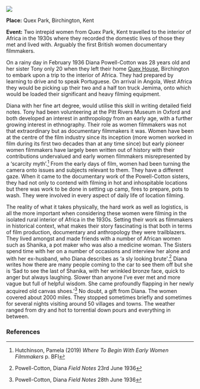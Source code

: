 <a href="https://dev.visual-essays.app"><img src="https://dev-visual-essays.netlify.app/images/ve-button.png"></a> <param ve-config title="Diana Powell-Cotton (1908-1986) & Tony (Antoinette) Powell-Cotton (1915-1997)" author="Jan Dunn" layout="vtl" banner="/images/kent-map-header.jpg">

<param ve-entity eid="Q865021" aliases="Quex Park">
<param ve-entity eid="Q865021" aliases="Birchington">
<param ve-entity eid="Q23298" aliases="Kent">
<param ve-entity eid="Q26387000" aliases="Quex House">
<param ve-entity eid="Q916" aliases="Angola">
<param ve-entity eid="Q" aliases="">

**Place:**  Quex Park, Birchington, Kent

**Event:** Two intrepid women from Quex Park, Kent travelled to the interior of Africa in the 1930s where they recorded the domestic lives of those they met and lived with. Arguably the first British women documentary filmmakers. 
<param ve-map center="Q865021" zoom="10">

On a rainy day in February 1936 Diana Powell-Cotton was 28 years old and her sister Tony only 20 when they left their home [Quex House](https://www.historichouses.org/houses/house-listing/quex-house.html), Birchington to embark upon a trip to the interior of Africa. They had prepared by learning to drive and to speak Portuguese. On arrival in Angola, West Africa they would be picking up their two and a half ton truck Jemima, onto which would be loaded their significant and heavy filming equipment. 
<param ve-map center="Q865021" zoom=“10”>
<param ve-image primary url="20c/images/Tony Archaeologist.jpg" label= "Tony" attribution= "Quex Park Museum">
<param ve-map primary center="Q26387000" zoom="10">
<param ve-map primary center="Q856021" zoom="10">
<param ve-image url="https://upload.wikimedia.org/wikipedia/commons/b/b7/Cannon_and_south_front_of_Quex_House_Birchington_Kent_England.jpg" label="Cannon and south front of Quex House Birchington Kent England" attribution="Acabashi, CC BY-SA 4.0, via Wikimedia Commons">
<param ve-image url="https://upload.wikimedia.org/wikipedia/commons/1/13/Entrance_to_the_Powell-Cotton_Museum%2C_May_2013.png" label="Entrance to the Powell-Cotton Museum, May 2013" attribution="LavaLampBamboo, CC BY-SA 3.0, via Wikimedia Commons">

Diana with her fine art degree, would utilise this skill in writing detailed field notes. Tony had been volunteering at the Pitt Rivers Museum in Oxford and both developed an interest in anthropology from an early age, with a further growing interest in ethnography. Their role as women filmmakers was not that extraordinary but as documentary filmmakers it was. Women have been at the centre of the film industry since its inception (more women worked in film during its first two decades than at any time since) but early pioneer women filmmakers have largely been written out of history with their contributions undervalued and early women filmmakers misrepresented by a ‘scarcity myth’.[^ref1] From the early days of film, women had been turning the camera onto issues and subjects relevant to them. They have a different gaze. When it came to the documentary work of the Powell-Cotton sisters, they had not only to contend with filming in hot and inhospitable locations but there was work to be done in setting up camp, fires to prepare, pots to wash. They were involved in every aspect of daily life of location filming. 
<param ve-map primary center="Q" zoom="10">
<param ve-image primary url="20c/images/1936 R2-12 Our truck Tony and Joao.jpg" label= "Truck, Tony and Joao.jpg" attribution= "Quex Park Museum">

The reality of what it takes physically, the hard work as well as logistics, is all the more important when considering these women were filming in the isolated rural interior of Africa in the 1930s. Setting their work as filmmakers in historical context, what makes their story fascinating is that both in terms of film production, documentary and anthropology they were trailblazers. They lived amongst and made friends with a number of African women such as Shanika, a pot maker who was also a medicine woman. The Sisters spend time with her on a number of occasions and interview her alone and with her ex-husband, who Diana describes as ‘a sly looking brute'.[^ref2]  Diana writes how there are many people coming to the car to see them off but she is ‘Sad to see the last of Shanika, with her wrinkled bronze face, quick to anger but always laughing. Slower than anyone I’ve ever met and more vague but full of helpful wisdom. She came profoundly flapping in her newly acquired old canvas shoes.’[^ref3]   No doubt, a gift from Diana.
The women covered about 2000 miles.  They stopped sometimes briefly and sometimes for several nights visiting around 50 villages and towns. The weather ranged from dry and hot to torrential down pours and everything in between.
<param ve-image primary url="20c/images/1937 Angola Jemima stuck.jpg" label= "Tony gathering straw, Angola, 1937" attribution= "Quex Park Museum">

### References

[^ref1]: Hutchinson, Pamela (2019) _Where To Begin With Early Women Filmmakers_ p. BFI  
[^ref2]: Powell-Cotton, Diana _Field Notes_ 23rd June 1936  
[^ref3]: Powell-Cotton, Diana _Field Notes_ 28th June 1936  
